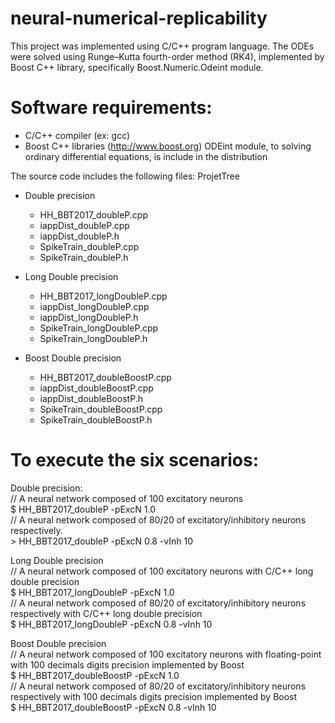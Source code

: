 # neural-numerical-replicability
This project was implemented using C/C++ program language. The ODEs were solved using Runge–Kutta fourth-order method (RK4), implemented by Boost C++ library, specifically Boost.Numeric.Odeint module.

# Software requirements:
- C/C++ compiler (ex: gcc)
- Boost C++ libraries (http://www.boost.org)
    ODEint module, to solving ordinary differential equations, is include in the distribution 

The source code includes the following files:
ProjetTree
  - Double precision
    - HH_BBT2017_doubleP.cpp
    - iappDist_doubleP.cpp
    - iappDist_doubleP.h
    - SpikeTrain_doubleP.cpp
    - SpikeTrain_doubleP.h
  
  - Long Double precision
    - HH_BBT2017_longDoubleP.cpp
    - iappDist_longDoubleP.cpp
    - iappDist_longDoubleP.h
    - SpikeTrain_longDoubleP.cpp
    - SpikeTrain_longDoubleP.h
    
  - Boost Double precision
    - HH_BBT2017_doubleBoostP.cpp
    - iappDist_doubleBoostP.cpp
    - iappDist_doubleBoostP.h
    - SpikeTrain_doubleBoostP.cpp
    - SpikeTrain_doubleBoostP.h

# To execute the six scenarios: 
  Double precision:<br>
    // A neural network composed of 100 excitatory neurons <br>
    $	HH_BBT2017_doubleP -pExcN 1.0  <br>
    // A neural network composed of 80/20 of excitatory/inhibitory neurons respectively. <br>
    >	HH_BBT2017_doubleP -pExcN 0.8 -vInh 10 <br>

  Long Double precision<br>
    // A neural network composed of 100 excitatory neurons with C/C++ long double precision <br>
    $	HH_BBT2017_longDoubleP -pExcN 1.0  <br>
    // A neural network composed of 80/20 of excitatory/inhibitory neurons respectively with C/C++ long double precision <br>
    $	HH_BBT2017_longDoubleP -pExcN 0.8 -vInh 10 <br>
  
  Boost Double precision<br>
    // A neural network composed of 100 excitatory neurons with floating-point with 100 decimals digits precision implemented by Boost <br>
    $	HH_BBT2017_doubleBoostP -pExcN 1.0 <br>
    // A neural network composed of 80/20 of excitatory/inhibitory neurons respectively with 100 decimals digits precision implemented by Boost<br>
    $ HH_BBT2017_doubleBoostP -pExcN 0.8 -vInh 10 <br>
